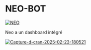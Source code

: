 # NEO-BOT

<a href="https://ibb.co/XfKYW6DJ"><img src="https://i.ibb.co/ZRF2fvST/NEO.png" alt="NEO" border="0"></a>

Neo a un dashboard intégré

<a href="https://ibb.co/FqYfxt03"><img src="https://i.ibb.co/2YMLnBsh/Capture-d-cran-2025-02-23-180521.jpg" alt="Capture-d-cran-2025-02-23-180521" border="0"></a>
